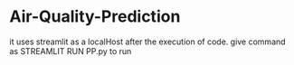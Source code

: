 # Air-Quality-Prediction


it uses streamlit as a localHost 
after the execution of code. give command as STREAMLIT RUN PP.py to run
